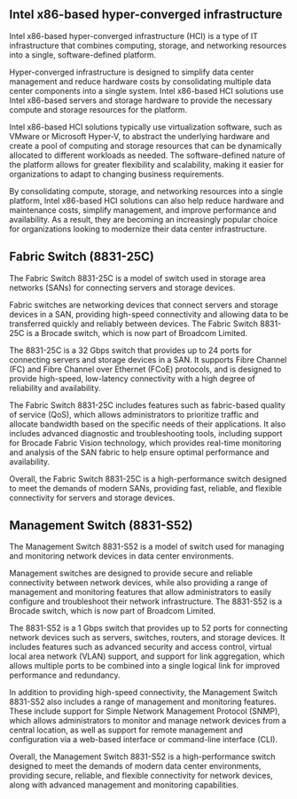 ## Intel x86-based hyper-converged infrastructure

Intel x86-based hyper-converged infrastructure (HCI) is a type of IT infrastructure that combines computing, storage, and networking resources into a single, software-defined platform.

Hyper-converged infrastructure is designed to simplify data center management and reduce hardware costs by consolidating multiple data center components into a single system. Intel x86-based HCI solutions use Intel x86-based servers and storage hardware to provide the necessary compute and storage resources for the platform.

Intel x86-based HCI solutions typically use virtualization software, such as VMware or Microsoft Hyper-V, to abstract the underlying hardware and create a pool of computing and storage resources that can be dynamically allocated to different workloads as needed. The software-defined nature of the platform allows for greater flexibility and scalability, making it easier for organizations to adapt to changing business requirements.

By consolidating compute, storage, and networking resources into a single platform, Intel x86-based HCI solutions can also help reduce hardware and maintenance costs, simplify management, and improve performance and availability. As a result, they are becoming an increasingly popular choice for organizations looking to modernize their data center infrastructure.


## Fabric Switch (8831-25C)

The Fabric Switch 8831-25C is a model of switch used in storage area networks (SANs) for connecting servers and storage devices.

Fabric switches are networking devices that connect servers and storage devices in a SAN, providing high-speed connectivity and allowing data to be transferred quickly and reliably between devices. The Fabric Switch 8831-25C is a Brocade switch, which is now part of Broadcom Limited.

The 8831-25C is a 32 Gbps switch that provides up to 24 ports for connecting servers and storage devices in a SAN. It supports Fibre Channel (FC) and Fibre Channel over Ethernet (FCoE) protocols, and is designed to provide high-speed, low-latency connectivity with a high degree of reliability and availability.

The Fabric Switch 8831-25C includes features such as fabric-based quality of service (QoS), which allows administrators to prioritize traffic and allocate bandwidth based on the specific needs of their applications. It also includes advanced diagnostic and troubleshooting tools, including support for Brocade Fabric Vision technology, which provides real-time monitoring and analysis of the SAN fabric to help ensure optimal performance and availability.

Overall, the Fabric Switch 8831-25C is a high-performance switch designed to meet the demands of modern SANs, providing fast, reliable, and flexible connectivity for servers and storage devices.

## Management Switch (8831-S52)

The Management Switch 8831-S52 is a model of switch used for managing and monitoring network devices in data center environments.

Management switches are designed to provide secure and reliable connectivity between network devices, while also providing a range of management and monitoring features that allow administrators to easily configure and troubleshoot their network infrastructure. The 8831-S52 is a Brocade switch, which is now part of Broadcom Limited.

The 8831-S52 is a 1 Gbps switch that provides up to 52 ports for connecting network devices such as servers, switches, routers, and storage devices. It includes features such as advanced security and access control, virtual local area network (VLAN) support, and support for link aggregation, which allows multiple ports to be combined into a single logical link for improved performance and redundancy.

In addition to providing high-speed connectivity, the Management Switch 8831-S52 also includes a range of management and monitoring features. These include support for Simple Network Management Protocol (SNMP), which allows administrators to monitor and manage network devices from a central location, as well as support for remote management and configuration via a web-based interface or command-line interface (CLI).

Overall, the Management Switch 8831-S52 is a high-performance switch designed to meet the demands of modern data center environments, providing secure, reliable, and flexible connectivity for network devices, along with advanced management and monitoring capabilities.